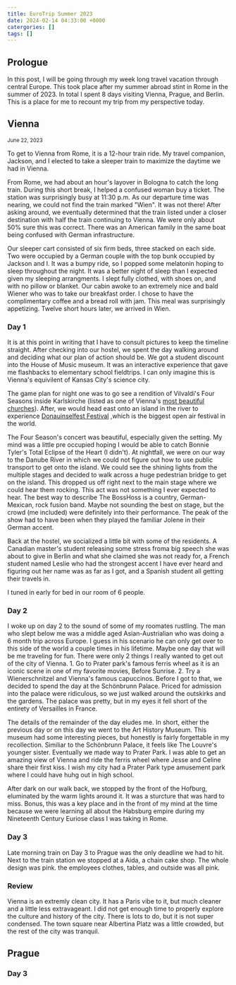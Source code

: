 ```yaml
---
title: EuroTrip Summer 2023
date: 2024-02-14 04:33:00 +0000
catergories: []
tags: []
---
```


## **Prologue**

In this post, I will be going through my week long travel vacation through central Europe. This took place after my summer abroad stint in Rome in the summer of 2023. In total I spent 8 days visiting Vienna, Prague, and Berlin. This is a place for me to recount my trip from my perspective today. 

## **Vienna**
<sup>June 22, 2023<sup>

To get to Vienna from Rome, it is a 12-hour train ride. My travel companion, Jackson, and I elected to take a sleeper train to maximize the daytime we had in Vienna. 

From Rome, we had about an hour's layover in Bologna to catch the long train. During this short break, I helped a confused woman buy a ticket. The station was surprisingly busy at 11:30 p.m. As our departure time was nearing, we could not find the train marked "Wien". It was not there! After asking around, we eventually determined that the train listed under a closer destination with half the train continuing to Vienna. We were only about 50% sure this was correct. There was an American family in the same boat being confused with German infrastructure. 

Our sleeper cart consisted of six firm beds, three stacked on each side. Two were occupied by a German couple with the top bunk occupied by Jackson and I. It was a bumpy ride, so I popped some melatonin hoping to sleep throughout the night. It was a better night of sleep than I expected given my sleeping arrangments. I slept fully clothed, with shoes on, and with no pillow or blanket. Our cabin awoke to an extremely nice and bald Wiener who was to take our breakfast order. I chose to have the complimentary coffee and a bread roll with jam. This meal was surprisingly appetizing. Twelve short hours later, we arrived in Wien.

### Day 1 

It is at this point in writing that I have to consult pictures to keep the timeline straight. After checking into our hostel, we spent the day walking around and deciding what our plan of action should be. We got a student discount into the House of Music museum. It was an interactive experience that gave me flashbacks to elementary school fieldtrips. I can only imagine this is Vienna's equivilent of Kansas City's science city. 

The game plan for night one was to go see a rendition of Vilvaldi's Four Seasons inside Karlskirche (listed as one of Vienna's [most beautiful churches](https://travelnotesandbeyond.com/churches-in-vienna/)). After, we would head east onto an island in the river to experience [Donauinselfest Festival](https://en.wikipedia.org/wiki/Donauinselfest#:~:text=The%20Donauinselfest%20(German%20for%20%22Danube,million%20visitors%20over%203%20days!)) ,which is the biggest open air festival in the world.

The Four Season's concert was beautiful, especially given the setting. My mind was a little pre occupied hoping I would be able to catch Bonnie Tyler's Total Eclipse of the Heart (I didn't). At nightfall, we were on our way to the Danube River in which we could not figure out how to use public transport to get onto the island. We could see the shining lights from the multiple stages and decided to walk across a huge pedestrian bridge to get on the island. This dropped us off right next to the main stage where we could hear them rocking. This act was not something I ever expected to hear. The best way to describe The BossHoss is a country, German-Mexican, rock fusion band. Maybe not sounding the best on stage, but the crowd (me included) were definitely into their performance. The peak of the show had to have been when they played the familiar Jolene in their German accent. 

Back at the hostel, we socialized a little bit with some of the residents. A Canadian master's student releasing some stress froma big speech she was about to give in Berlin and what she claimed she was not ready for, a French student named Leslie who had the strongest accent I have ever heard and figuring out her name was as far as I got, and a Spanish student all getting their travels in. 

I tuned in early for bed in our room of 6 people.
### Day 2
I woke up on day 2 to the sound of some of my roomates rustling. The man who slept below me was a middle aged Asian-Austrialian who was doing a 6 month trip across Europe. I guess in his scenario he can only get over to this side of the world a couple times in his lifetime. Maybe one day that will be me traveling for fun. There were only 2 things I really wanted to get out of the city of Vienna. 1. Go to Prater park's famous ferris wheel as it is an iconic scene in one of my favorite movies, Before Sunrise. 2. Try a Wienerschnitzel and Vienna's famous capuccinos. Before I got to that, we decided to spend the day at the Schönbrunn Palace. Priced for admission into the palace were ridiculous, so we just walked around the outskirks and the gardens. The palace was pretty, but in my eyes it fell short of the entirety of Versailles in France. 

The details of the remainder of the day eludes me. In short, either the previous day or on this day we went to the Art History Museum. This museum had some interesting pieces, but honestly is fairly forgettable in my recollection. Similiar to the Schönbrunn Palace, it feels like The Louvre's younger sister. Eventually we made way to Prater Park. I was able to get an amazing view of Vienna and ride the ferris wheel where Jesse and Celine share their first kiss. I wish my city had a Prater Park type amusement park where I could have huhg out in high school. 

After dark on our walk back, we stopped by the front of the Hofburg, eluminated by the warm lights around it. It was a sturcture that was hard to miss. Bonus, this was a key place and in the front of my mind at the time because we were learning all about the Habsburg empire during my Nineteenth Century Euriose class I was taking in Rome.

### Day 3

Late morning train on Day 3 to Prague was the only deadline we had to hit. Next to the train station we stopped at a Aida, a chain cake shop. The whole design was pink. the employees clothes, tables, and outside was all pink. 

### Review

Vienna is an extremly clean city. It has a Paris vibe to it, but much cleaner and a little less extravageant. I did not get enough time to properly explore the culture and history of the city. There is lots to do, but it is not super condensed. The town square near Albertina Platz was a little crowded, but the rest of the city was tranquil. 

## Prague

### Day 3






